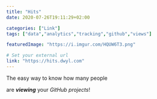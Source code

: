 ```yaml
---
title: "Hits"
date: 2020-07-26T19:11:29+02:00

categories: ["Link"]
tags: ["data","analytics","tracking","github","views"]

featuredImage: "https://i.imgur.com/HQUW6T3.png"

# Set your external url
link: "https://hits.dwyl.com"
---
```

The easy way to know how many people 

are ***viewing*** your *GitHub projects*!

<!--more-->
